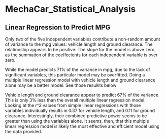 # MechaCar_Statistical_Analysis

## Linear Regression to Predict MPG
Only two of the five independent variables contribute a non-random amount of variance to the mpg values: vehicle length and ground clearance. The relationship appears to be positive. The slope for the model is above zero, as the summation of the coeffecients for each independent variable is over zero. 

While the model predicts 71% of the variance in mpg, due to the lack of significant variables, this particular model may be overfitted. Doing a multiple linear regression model with vehicle length and ground clearance alone may be a better model. See those resulkts below

Vehicle length and ground clearance appear to predict 67% of the variance. This is only 3% less than the overall multiple linear regression model. Looking at the r^2 values from simple linear regressions with those variables individually results in 0.37 for vehicle length, and 0.11 for ground clearance. Interestingly, their combined predictive power seems to be greater than using the variables alone. It seems, then, that this multiple linear regression model is likely the most effective and efficient model using the data provided.
